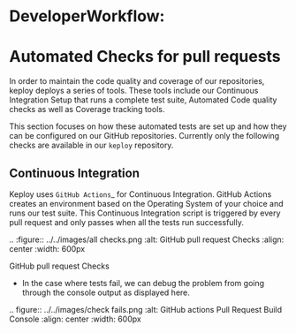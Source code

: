 # DeveloperWorkflow:

Automated Checks for pull requests
==================================

In order to maintain the code quality and coverage of our repositories,
keploy deploys a series of tools. These tools include our
Continuous Integration Setup that runs a complete test suite, Automated
Code quality checks as well as Coverage tracking tools.

This section focuses on how these automated tests are set up and how they can
be configured on our GitHub repositories. Currently only the
following checks are available in our `keploy`
repository.

Continuous Integration
----------------------

Keploy uses `GitHub Actions`_ for Continuous Integration. GitHub
Actions creates an environment based on the Operating System of your
choice and runs our test suite. This Continuous
Integration script is triggered by every pull request and only passes
when all the tests run successfully. 

.. :figure:: ../../images/all checks.png
   :alt: GitHub pull request Checks
   :align: center
   :width: 600px

   GitHub pull request Checks

-  In the case where tests fail, we can debug the problem from going
   through the console output as displayed here.

.. figure:: ../../images/check fails.png
   :alt: GitHub actions Pull Request Build Console
   :align: center
   :width: 600px
